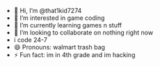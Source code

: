 - 👋 Hi, I’m @that1kid7274
- 👀 I’m interested in game coding
- 🌱 I’m currently learning games n stuff
- 💞️ I’m looking to collaborate on nothing right now
- i code 24-7
- 😄 Pronouns: walmart trash bag
- ⚡ Fun fact: im in 4th grade and im hacking

<!---
that1kid7274/that1kid7274 is a ✨ special ✨ repository because its `README.md` (this file) appears on your GitHub profile.
You can click the Preview link to take a look at your changes.
--->
